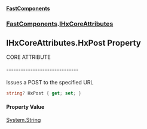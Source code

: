 #### [FastComponents](FastComponents.md 'FastComponents')
### [FastComponents](FastComponents.md 'FastComponents').[IHxCoreAttributes](FastComponents.IHxCoreAttributes.md 'FastComponents.IHxCoreAttributes')

## IHxCoreAttributes.HxPost Property

CORE ATTRIBUTE<br/>  
------------------------------<br/>  
Issues a POST to the specified URL

```csharp
string? HxPost { get; set; }
```

#### Property Value
[System.String](https://docs.microsoft.com/en-us/dotnet/api/System.String 'System.String')
